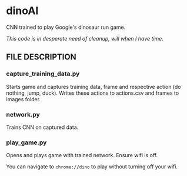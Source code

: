 # dinoAI
CNN trained to play Google's dinosaur run game.

*This code is in desperate need of cleanup, will when I have time.*

## FILE DESCRIPTION

### capture_training_data.py

Starts game and captures training data, frame and respective action (do nothing, jump, duck). Writes these actions to actions.csv and frames to images folder.

### network.py

Trains CNN on captured data.

### play_game.py

Opens and plays game with trained network. Ensure wifi is off.

You can navigate to `chrome://dino` to play without turning off your wifi. 
